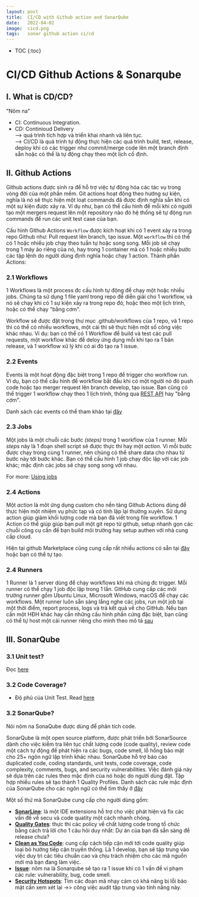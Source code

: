 ```yaml
---
layout: post
title:  CI/CD with Github action and SonarQube
date:   2022-04-02
image:  cicd.png
tags:   sonar github action ci/cd
---
```


* TOC
{:toc}

<h1>CI/CD Github Actions & Sonarqube</h1>

## I. What is CD/CD?
"Nôm na"
- CI: Continuous Integration.<br>
- CD: Continioud Delivery<br>
--> quá trình tích hợp và triển khai nhanh và liên tục.<br/>
--> CI/CD là quá trình tự động thực hiện các quá trình build, test, release, deploy khi có các trigger như commit/merge code lên một branch định sẵn hoặc có thể là tự động chạy theo một lịch cố định.

## II. Github Actions
Github actions được sinh ra để hỗ trợ việc tự động hóa các tác vụ trong vòng đời của một phần mềm. Git actions hoạt động theo hướng sự kiện, nghĩa là nó sẽ thực hiện một loạt commands đã được định nghĩa sẵn khi có một sự kiện được xảy ra. Ví dụ như, bạn có thể cấu hình để mỗi khi có người tạo một mergers request lên một repository nào đó hệ thống sẽ tự động run commands để run các unit test case của bạn.

Cấu hình Github Actions `Workflow` được kích hoạt khi có 1 event xảy ra trong repo Github như: Pull request lên branch, tạo issue. Một `workflow` thì có thể có 1 hoặc nhiều job chạy theo tuần tự hoặc song song. Mỗi job sẽ chạy trong 1 máy ảo riêng của nó, hay trong 1 container mà có 1 hoặc nhiều bước các tập lệnh do người dùng định nghĩa hoặc chạy 1 action. 
Thành phần Actions:
### 2.1 Workflows
1 Workflows là một process đc cấu hình tự động để chạy một hoặc nhiều jobs. Chúng ta sử dụng 1 file yaml trong repo để diễn giải cho 1 workflow, và nó sẽ chạy khi có 1 sự kiện xảy ra trong repo đó, hoặc theo một lịch trình, hoặc có thể chạy "bằng cơm".

Workflow sẽ được đặt trong thư mục .github/workflows của 1 repo, và 1 repo thì có thể có nhiều workflows, một cái thì sẽ thực hiện một số công việc khác nhau. Ví dụ: bạn có thể có 1 Workflow để build và test các pull requests, một workflow khác để deloy ứng dụng mỗi khi tạo ra 1 bản release, và 1 workflow xử lý khi có ai đó tạo ra 1 issue.

### 2.2 Events
Events là một hoạt động đặc biệt trong 1 repo để trigger cho workflow run. Ví dụ, bạn có thể cấu hình để workflow bắt đầu khi có một người nó đó push code hoặc tạo merger request lên branch develop, tạo issue. Bạn cũng có thể trigger 1 workflow chạy theo 1 lịch trình, thông qua [REST API](https://docs.github.com/en/rest/repos/repos#create-a-repository-dispatch-event) hay "bằng cơm".

Danh sách các events có thể tham khảo tại [đây](https://docs.github.com/en/actions/using-workflows/events-that-trigger-workflows)

### 2.3 Jobs
Một jobs là một chuỗi các bước *(steps)* trong 1 workflow của 1 runner. Mỗi *steps* này là 1 đoạn shell script sẽ được thực thi hay một *action*. Vì mỗi bước được chạy trong cùng 1 runner, nên chúng có thể share data cho nhau từ bước này tới bước khác. Bạn có thể cấu hình 1 job chạy độc lập với các job khác; mặc định các jobs sẽ chạy song song với nhau.

For more: [Using jobs](https://docs.github.com/en/actions/using-jobs)

### 2.4 Actions
Một *action* là môt ứng dụng custom cho nền tảng Github Actions dùng để thực hiện một nhiệm vụ phức tạp và có tính lặp lại thường xuyên. Sử dụng action giúp giảm khối lượng code mà bạn đã viết trong file workflow. 1 Action có thể giúp giúp bạn pull một git repo từ github, setup nhanh gọn các chuỗi công cụ cần để bạn build môi trường hay setup authen với nhà cung cấp cloud.

Hiện tại github Marketplace cũng cung cấp rất nhiều actions có sẵn tại [đây](https://github.com/marketplace?type=actions) hoặc bạn có thể tự tạo.

### 2.4 Runners
1 Runner là 1 server dùng để chạy workflows khi mà chúng đc trigger. Mỗi runner có thể chạy 1 job độc lập trong 1 lần. GitHub cung cấp các môi trường runner gồm Ubuntu Linux, Microsoft Windows, macOS để chạy các workflows. Một runner luôn sẵn sàng lắng nghe các jobs, run một job tại một thời điểm, report process, logs và trả kết quả về cho GitHub. Nếu bạn cần một HĐH khác hay cần những cấu hình phần cứng đặc biệt, bạn cũng có thể tự host một cái runner riêng cho mình theo mô tả [sau](https://docs.github.com/en/actions/hosting-your-own-runners)

## III. SonarQube
### 3.1 Unit test?
Đọc [here](https://topdev.vn/blog/unit-test-la-gi/)
### 3.2 Code Coverage?
- Độ phủ của Unit Test.
Read [here](https://viblo.asia/p/gioi-thieu-khai-niem-test-coverage-c0c1c2-ORNZqgyq50n)
### 3.2 SonarQube?

Nói nôm na SonaQube được dùng để phân tích code.

<quote>SonarQube là một open source platform, được phát triển bởi SonarSource dành cho việc kiểm tra liên tục chất lượng code (code quality), review code một cách tự động để phát hiện ra các bugs, code smell, lỗ hổng bảo mật cho 25+ ngôn ngữ lập trình khác nhau. SonarQube hỗ trợ báo cáo duplicated code, coding standards, unit tests, code coverage, code complexity, comments, bugs, and security vulnerabilities. Việc đánh giá này sẽ dựa trên các rules theo mặc định của nó hoặc do người dùng đặt. Tập hợp nhiều rules sẽ tạo thành 1 Quality Profiles. Danh sách các rule mặc định của SonarQube cho các ngôn ngữ có thể tìm thấy ở [đây](https://rules.sonarsource.com/)</quote> 

Một số thứ mà SonarQube cung cấp cho người dùng gồm:

- [**SonarLine**](https://www.sonarlint.org/): là một IDE extensions hỗ trợ cho việc phát hiện và fix các vấn đề về secu và code quatity một cách nhanh chóng.
- [**Quality Gates**](https://docs.sonarqube.org/latest/user-guide/quality-gates/): thực thi các policy về chất lượng code trong tổ chức bằng cách trả lời cho 1 câu hỏi duy nhất: Dự án của bạn đã sẵn sàng để release chưa?
- [**Clean as You Code**](https://docs.sonarqube.org/latest/user-guide/clean-as-you-code/): cung cấp cách tiếp cận mới tới code quality giúp loại bỏ hướng tiếp cận truyền thống. Là 1 develop, bạn sẽ tập trung vào việc duy trì các tiêu chuẩn cao và chịu trách nhiệm cho các mã nguồn mới mà bạn đang làm việc.
- [**Issue**](https://docs.sonarqube.org/latest/user-guide/issues/): nôm na là Sonarqube sẽ tạo ra 1 issue khi có 1 vấn đề vi phạm các rule: vulnerability, bug, code smell.
- [**Security Hotspots**](https://docs.sonarqube.org/latest/user-guide/security-hotspots/): Tìm các đoạn mã nhạy cảm có khả năng bị lỗi bảo mật cần xem xét lại ->> công việc audit tập trung vào tính năng này.


